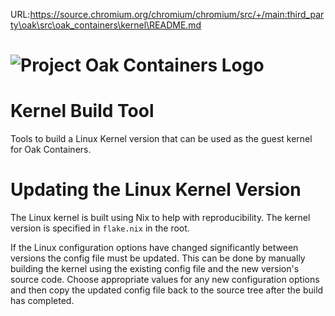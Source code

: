 URL:https://source.chromium.org/chromium/chromium/src/+/main:third_party\oak\src\oak_containers\kernel\README.md
<!-- Oak Logo Start -->
<!-- An HTML element is intentionally used since GitHub recommends this approach to handle different images in dark/light modes. Ref: https://docs.github.com/en/get-started/writing-on-github/getting-started-with-writing-and-formatting-on-github/basic-writing-and-formatting-syntax#specifying-the-theme-an-image-is-shown-to -->
<!-- markdownlint-disable-next-line MD033 -->
<h1><picture><source media="(prefers-color-scheme: dark)" srcset="/docs/oak-logo/svgs/oak-containers-negative-colour.svg?sanitize=true"><source media="(prefers-color-scheme: light)" srcset="/docs/oak-logo/svgs/oak-containers.svg?sanitize=true"><img alt="Project Oak Containers Logo" src="/docs/oak-logo/svgs/oak-containers.svg?sanitize=true"></picture></h1>
<!-- Oak Logo End -->

# Kernel Build Tool

Tools to build a Linux Kernel version that can be used as the guest kernel for
Oak Containers.

# Updating the Linux Kernel Version

The Linux kernel is built using Nix to help with reproducibility. The kernel
version is specified in `flake.nix` in the root.

If the Linux configuration options have changed significantly between versions
the config file must be updated. This can be done by manually building the
kernel using the existing config file and the new version's source code. Choose
appropriate values for any new configuration options and then copy the updated
config file back to the source tree after the build has completed.
